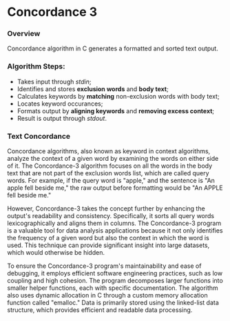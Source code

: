 # Concordance 3

### Overview
Concordance algorithm in C generates a formatted and sorted text output.

### Algorithm Steps:
- Takes input through *stdin*;
- Identifies and stores **exclusion words** and **body text**;
- Calculates keywords by **matching** non-exclusion words with body text;
- Locates keyword occurances;
- Formats output by **aligning keywords** and **removing excess context**;
- Result is output through *stdout*.


### Text Concordance
Concordance algorithms, also known as keyword in context algorithms, analyze the context of a given word by examining the words on either side of it. The Concordance-3 algorithm focuses on all the words in the body text that are not part of the exclusion words list, which are called query words. For example, if the query word is "apple," and the sentence is "An apple fell beside me," the raw output before formatting would be "An APPLE fell beside me."

However, Concordance-3 takes the concept further by enhancing the output's readability and consistency. Specifically, it sorts all query words lexicographically and aligns them in columns. The Concordance-3 program is a valuable tool for data analysis applications because it not only identifies the frequency of a given word but also the context in which the word is used. This technique can provide significant insight into large datasets, which would otherwise be hidden.

To ensure the Concordance-3 program's maintainability and ease of debugging, it employs efficient software engineering practices, such as low coupling and high cohesion. The program decomposes larger functions into smaller helper functions, each with specific documentation. The algorithm also uses dynamic allocation in C through a custom memory allocation function called "emalloc." Data is primarily stored using the linked-list data structure, which provides efficient and readable data processing.
